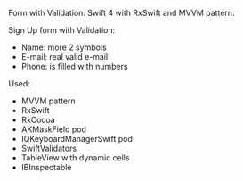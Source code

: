 Form with Validation. Swift 4 with RxSwift and MVVM pattern.

Sign Up form with Validation:
- Name: more 2 symbols
- E-mail: real valid e-mail
- Phone: is filled with numbers

Used:
- MVVM pattern
- RxSwift
- RxCocoa
- AKMaskField pod
- IQKeyboardManagerSwift pod
- SwiftValidators
- TableView with dynamic cells
- IBInspectable
